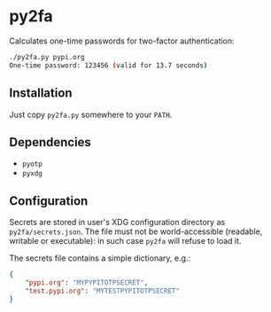 # py2fa

Calculates one-time passwords for two-factor authentication:

```sh
./py2fa.py pypi.org
One-time password: 123456 (valid for 13.7 seconds)
```

## Installation

Just copy `py2fa.py` somewhere to your `PATH`.

## Dependencies

* `pyotp`
* `pyxdg`

## Configuration

Secrets are stored in user's XDG configuration directory as `py2fa/secrets.json`.
The file must not be world-accessible (readable, writable or executable): in
such case `py2fa` will refuse to load it.

The secrets file contains a simple dictionary, e.g.:

```json
{
    "pypi.org": "MYPYPITOTPSECRET",
    "test.pypi.org": "MYTESTPYPITOTPSECRET"
}
```

